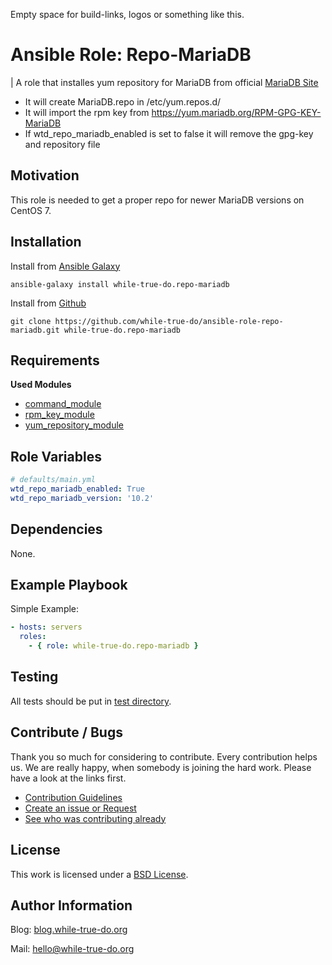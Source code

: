 Empty space for build-links, logos or something like this.

# Ansible Role: Repo-MariaDB
| A role that installes yum repository for MariaDB from official [MariaDB Site](https://downloads.mariadb.org/mariadb/repositories/)

- It will create MariaDB.repo in /etc/yum.repos.d/
- It will import the rpm key from <https://yum.mariadb.org/RPM-GPG-KEY-MariaDB>
- If wtd_repo_mariadb_enabled is set to false it will remove the gpg-key and repository file

## Motivation

This role is needed to get a proper repo for newer MariaDB versions on CentOS 7.

## Installation

Install from [Ansible Galaxy](https://galaxy.ansible.com/while-true-do.repo-mariadb)

```
ansible-galaxy install while-true-do.repo-mariadb
```

Install from [Github](https://github.com/while-true-do/ansible-role-repo-mariadb)

```
git clone https://github.com/while-true-do/ansible-role-repo-mariadb.git while-true-do.repo-mariadb
```

## Requirements

**Used Modules**

-   [command_module](http://docs.ansible.com/ansible/latest/command_module.html)
-   [rpm_key_module](http://docs.ansible.com/ansible/latest/rpm_key_module.html)
-   [yum_repository_module](http://docs.ansible.com/ansible/latest/yum_repository_module.html)

## Role Variables
```yaml
# defaults/main.yml
wtd_repo_mariadb_enabled: True
wtd_repo_mariadb_version: '10.2'
```

## Dependencies

None.

## Example Playbook

Simple Example:

```yaml
- hosts: servers 
  roles:
    - { role: while-true-do.repo-mariadb }
```

## Testing

All tests should be put in [test directory](./tests/).

## Contribute / Bugs

Thank you so much for considering to contribute. Every contribution helps us.
We are really happy, when somebody is joining the hard work. Please have a look 
at the links first.

-   [Contribution Guidelines](./docs/CONTRIBUTING.md)
-   [Create an issue or Request](https://github.com/while-true-do/ansible-role-repo-mariadb/issues)
-   [See who was contributing already](https://github.com/while-true-do/ansible-role-repo-mariadb/graphs/contributors)

## License
This work is licensed under a [BSD License](https://opensource.org/licenses/BSD-3-Clause).

## Author Information

Blog: [blog.while-true-do.org](https://blog.while-true-do.org)

Mail: [hello@while-true-do.org](mailto:hello@while-true-do.org)

